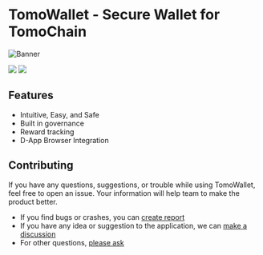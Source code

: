 # TomoWallet - Secure Wallet for TomoChain

![Banner](https://imgur.com/ib6XgQd.png)


[![](https://upload.wikimedia.org/wikipedia/commons/c/cd/Get_it_on_Google_play.svg)](https://play.google.com/store/apps/details?id=com.tomochain.wallet)
[![](https://upload.wikimedia.org/wikipedia/commons/3/3c/Download_on_the_App_Store_Badge.svg)](https://itunes.apple.com/us/app/tomo-wallet/id1436476145?mt=8)

## Features

- Intuitive, Easy, and Safe
- Built in governance
- Reward tracking
- D-App Browser Integration


## Contributing
If you have any questions, suggestions, or trouble while using TomoWallet, feel free to open an issue. Your information will help team to make the product better.

- If you find bugs or crashes, you can [create report](https://github.com/vtproduction/Tomo-Wallet/issues/new?assignees=&labels=bug&template=bug_report.md&title=)
- If you have any idea or suggestion to the application, we can [make a discussion](https://github.com/vtproduction/Tomo-Wallet/issues/new?assignees=&labels=enhancement&template=feature_request.md&title=)
- For other questions, [please ask](https://github.com/vtproduction/Tomo-Wallet/issues/new?assignees=&labels=question&template=question.md&title=)
